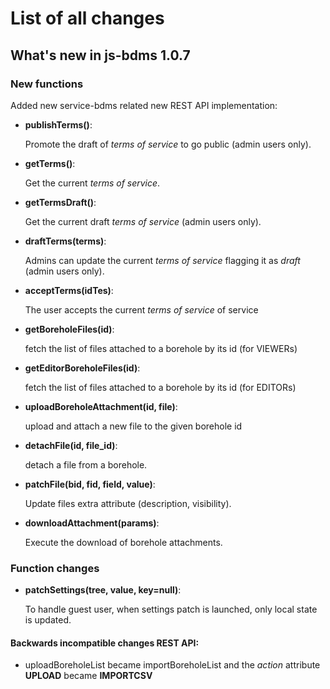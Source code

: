 # List of all changes

## What's new in js-bdms 1.0.7

### New functions

Added new service-bdms related new REST API implementation:

 - **publishTerms()**:
   
   Promote the draft of *terms of service* to go public (admin users only).

 - **getTerms()**:
   
   Get the current *terms of service*.

 - **getTermsDraft()**:
   
   Get the current draft *terms of service* (admin users only).

 - **draftTerms(terms)**:
   
   Admins can update the current *terms of service* flagging it
   as *draft* (admin users only).

 - **acceptTerms(idTes)**:
   
   The user accepts the current *terms of service* of service 

 - **getBoreholeFiles(id)**:
   
   fetch the list of files attached to a borehole by its id (for VIEWERs)

 - **getEditorBoreholeFiles(id)**:
   
   fetch the list of files attached to a borehole by its id (for EDITORs)

 - **uploadBoreholeAttachment(id, file)**:
   
   upload and attach a new file to the given borehole id

 - **detachFile(id, file_id)**:
   
   detach a file from a borehole.

 - **patchFile(bid, fid, field, value)**:
   
   Update files extra attribute (description, visibility).

 - **downloadAttachment(params)**:
   
   Execute the download of borehole attachments.

### Function changes

- **patchSettings(tree, value, key=null)**:
   
   To handle guest user, when settings patch is launched, only local state
   is updated.

#### Backwards incompatible changes REST API:

 - uploadBoreholeList became importBoreholeList and the *action* attribute
   **UPLOAD** became **IMPORTCSV**